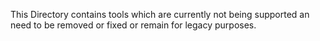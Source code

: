 This Directory contains tools which are currently not being supported an need to be removed or fixed or remain for legacy purposes.